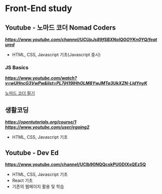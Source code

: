 # Front-End study  

## Youtube - 노마드 코더 Nomad Coders
**_https://www.youtube.com/channel/UCUpJs89fSBXNolQGOYKn0YQ/featured_**  
- HTML, CSS, Javascript 기초(Javascript 중시)  

### JS Basics
**_https://www.youtube.com/watch?v=wUHncG3VwPw&list=PL7jH19IHhOLM8YwJMTa3UkXZN-LldYnyK_**  

[노마드 코더 필기](/momentum/Front-End-study-nomad-coder.md)  

## 생활코딩
**_https://opentutorials.org/course/1_**  
**_https://www.youtube.com/user/egoing2_**  
- HTML, CSS, Javascript 기초  

## Youtube - Dev Ed
**https://www.youtube.com/channel/UClb90NQQcskPUGDIXsQEz5Q**
- HTML, CSS, Javascript 기초
- React 기초
- 기존의 웹페이지 활용 및 학습
